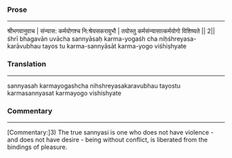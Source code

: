 ### Prose 
 --- 
श्रीभगवानुवाच |
संन्यास: कर्मयोगश्च नि:श्रेयसकरावुभौ |
तयोस्तु कर्मसंन्यासात्कर्मयोगो विशिष्यते || 2||
śhrī bhagavān uvācha
sannyāsaḥ karma-yogaśh cha niḥśhreyasa-karāvubhau
tayos tu karma-sannyāsāt karma-yogo viśhiṣhyate

### Translation 
 --- 
sannyasah karmayogashcha nihshreyasakaravubhau tayostu karmasannyasat karmayogo vishishyate

### Commentary 
 --- 
[Commentary:]3) The true sannyasi is one who does not have violence - and does not have desire - being without conflict, is liberated from the bindings of pleasure.